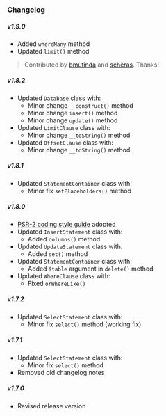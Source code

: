 ### Changelog

##### v1.9.0
+ Added `whereMany` method
+ Updated `limit()` method

> Contributed by [bmutinda](https://github.com/bmutinda) and [scheras](https://github.com/scheras). Thanks!

##### v1.8.2
+ Updated `Database` class with:
  - Minor change `__construct()` method 
  - Minor change `insert()` method 
  - Minor change `update()` method
+ Updated `LimitClause` class with:
  - Minor change `__toString()` method
+ Updated `OffsetClause` class with:
  - Minor change `__toString()` method

##### v1.8.1
+ Updated `StatementContainer` class with:
  - Minor fix `setPlaceholders()` method

##### v1.8.0
+ [PSR-2 coding style guide](http://www.php-fig.org/psr/psr-2/) adopted 
+ Updated `InsertStatement` class with:
  - Added `columns()` method
+ Updated `UpdateStatement` class with:
  - Added `set()` method
+ Updated `StatementContainer` class with:
  - Added `$table` argument in `delete()` method
+ Updated `WhereClause` class with:
  - Fixed `orWhereLike()`

##### v1.7.2
+ Updated `SelectStatement` class with:
  - Minor fix `select()` method (working fix)

##### v1.7.1
+ Updated `SelectStatement` class with:
  - Minor fix `select()` method
+ Removed old changelog notes

##### v1.7.0
+ Revised release version
